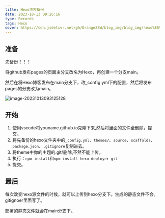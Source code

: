 ```yaml
---
title: Hexo博客备份
date: 2023-10-13 09:26:16
type: Records
tags: Hexo
cover: https://cdn.jsdelivr.net/gh/OrangeZSW/blog_img/blog_img/hexo%E5%A4%87%E4%BB%BD.png
---
```


## 准备

先备份！！！

将github发布pages的页面主分支改名为Hexo，再创建一个分支main。

然后在将Hexo博客发布在main分支下，改_config.yml下的配置，然后将发布pages的分支改为main。

![image-20231013093125128](https://cdn.jsdelivr.net/gh/OrangeZSW/blog_img/blog_img/image-20231013093125128.png)

## 开始

1. 使用vscode将youname.github.io克隆下来,然后将里面的文件全删除，提交。
2. 将先备份的hexo文件夹中的`_config.yml`、`themes/`、`source`、`scaffolds`、`package.json`、`.gitignore`复制进去。
3. 将theme中你的主题的.git/删除,不然不能上传。
4. 执行：`npm install`和`npm install hexo-deployer-git`
5.  提交。

## 最后

每次改变hexo源文件的时候，就可以上传到hexo分支下。生成的静态文件不会。gitignoer里面写了。

部署的静态文件就会在main分支下。





